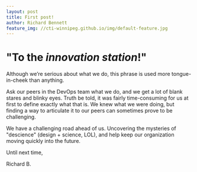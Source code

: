 ```yaml
---
layout: post
title: First post!
author: Richard Bennett
feature_img: //cti-winnipeg.github.io/img/default-feature.jpg
---
```


# "To the _innovation station_!"


Although we’re serious about what we do, this phrase is used more tongue-in-cheek than anything.

Ask our peers in the DevOps team what we do, and we get a lot of blank stares and blinky eyes. Truth be told, it was fairly time-consuming for us at first to define exactly what that is. We knew what we were doing, but finding a way to articulate it to our peers can sometimes prove to be challenging.

We have a challenging road ahead of us.  Uncovering the mysteries of "descience" (design + science, LOL), and help keep our organization moving quickly into the future.
  
  
Until next time,
  
Richard B.
